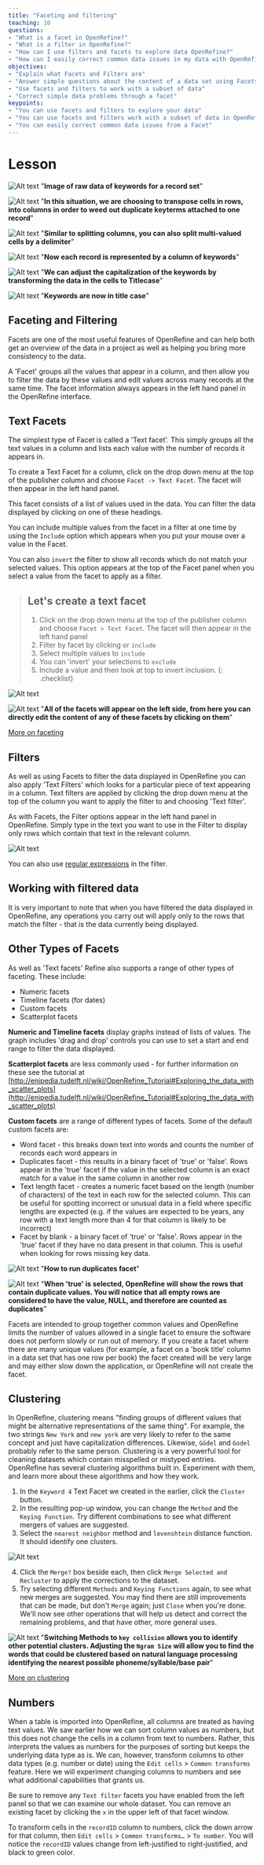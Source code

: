 ```yaml
---
title: "Faceting and filtering"
teaching: 10
questions:
- "What is a facet in OpenRefine?"
- "What is a filter in OpenRefine?"
- "How can I use filters and facets to explore data OpenRefine?"
- "How can I easily correct common data issues in my data with OpenRefine?"
objectives:
- "Explain what Facets and Filters are"
- "Answer simple questions about the content of a data set using Facets"
- "Use facets and filters to work with a subset of data"
- "Correct simple data problems through a facet"
keypoints:
- "You can use facets and filters to explore your data"
- "You can use facets and filters work with a subset of data in OpenRefine"
- "You can easily correct common data issues from a Facet"
---
```


# Lesson

![Alt text](../fig/02-1.PNG) 
"**Image of raw data of keywords for a record set**"

![Alt text](../fig/02-2.png) 
"**In this situation, we are choosing to transpose cells in rows, into columns in order to weed out duplicate keyterms attached to one record**"

![Alt text](../fig/02-3.PNG) 
"**Similar to splitting columns, you can also split multi-valued cells by a delimiter**"

![Alt text](../fig/02-4.PNG) 
"**Now each record is represented by a column of keywords**"

![Alt text](../fig/02-5.PNG) 
"**We can adjust the capitalization of the keywords by transforming the data in the cells to Titlecase**"

![Alt text](../fig/02-6.PNG) 
"**Keywords are now in title case**"

## Faceting and Filtering

Facets are one of the most useful features of OpenRefine and can help both get an overview of the data in a project as well as helping you bring more consistency to the data.

A 'Facet' groups all the values that appear in a column, and then allow you to filter the data by these values and edit values across many records at the same time. The facet information always appears in the left hand panel in the OpenRefine interface.


## Text Facets

The simplest type of Facet is called a 'Text facet'. This simply groups all the text values in a column and lists each value with the number of records it appears in. 

To create a Text Facet for a column, click on the drop down menu at the top of the publisher column and choose `Facet -> Text Facet`. The facet will then appear in the left hand panel.

This facet consists of a list of values used in the data. You can filter the data displayed by clicking on one of these headings.

You can include multiple values from the facet in a filter at one time by using the `Include` option which appears when you put your mouse over a value in the Facet.

You can also `invert` the filter to show all records which do not match your selected values. This option appears at the top of the Facet panel when you select a value from the facet to apply as a filter.

>## Let's create a text facet
>1. Click on the drop down menu at the top of the publisher column and choose `Facet > Text Facet`. The facet will then appear in the left hand panel
>2. Filter by facet by clicking or `include`
>3. Select multiple values to `include`
>3. You can 'invert' your selections to `exclude`
>4. Include a value and then look at top to invert inclusion.
{: .checklist}

![Alt text](../fig/02-9.PNG) 

![Alt text](../fig/02-10.png) 
"**All of the facets will appear on the left side, from here you can directly edit the content of any of these facets by clicking on them**"

[More on faceting](https://github.com/OpenRefine/OpenRefine/wiki/Faceting)

## Filters
As well as using Facets to filter the data displayed in OpenRefine you can also apply 'Text Filters' which looks for a particular piece of text appearing in a column. Text filters are applied by clicking the drop down menu at the top of the column you want to apply the filter to and choosing 'Text filter'.

As with Facets, the Filter options appear in the left hand panel in OpenRefine. Simply type in the text you want to use in the Filter to display only rows which contain that text in the relevant column.

![Alt text](../fig/02-13.png) 

You can also use [regular expressions](https://librarycarpentry.github.io/lc-data-intro/04-regular-expressions/) in the filter.

## Working with filtered data
It is very important to note that when you have filtered the data displayed in OpenRefine, any operations you carry out will apply only to the rows that match the filter - that is the data currently being displayed.

## Other Types of Facets
As well as 'Text facets' Refine also supports a range of other types of faceting. These include:

* Numeric facets
* Timeline facets (for dates)
* Custom facets
* Scatterplot facets

**Numeric and Timeline facets** display graphs instead of lists of values. The graph includes 'drag and drop' controls you can use to set a start and end range to filter the data displayed.

**Scatterplot facets** are less commonly used - for further information on these see the tutorial at [http://enipedia.tudelft.nl/wiki/OpenRefine_Tutorial#Exploring_the_data_with_scatter_plots](http://enipedia.tudelft.nl/wiki/OpenRefine_Tutorial#Exploring_the_data_with_scatter_plots)

**Custom facets** are a range of different types of facets. Some of the default custom facets are:

* Word facet - this breaks down text into words and counts the number of records each word appears in
* Duplicates facet - this results in a binary facet of 'true' or 'false'. Rows appear in the 'true' facet if the value in the selected column is an exact match for a value in the same column in another row
* Text length facet - creates a numeric facet based on the length (number of characters) of the text in each row for the selected column. This can be useful for spotting incorrect or unusual data in a field where specific lengths are expected (e.g. if the values are expected to be years, any row with a text length more than 4 for that column is likely to be incorrect)
* Facet by blank - a binary facet of 'true' or 'false'. Rows appear in the 'true' facet if they have no data present in that column. This is useful when looking for rows missing key data.

![Alt text](../fig/02-7.PNG) 
"**How to run duplicates facet**"

![Alt text](../fig/02-8.PNG) 
"**When 'true' is selected, OpenRefine will show the rows that contain duplicate values. You will notice that all empty rows are considered to have the value, NULL, and therefore are counted as duplicates**"



Facets are intended to group together common values and OpenRefine limits the number of values allowed in a single facet to ensure the software does not perform slowly or run out of memory. If you create a facet where there are many unique values (for example, a facet on a 'book title' column in a data set that has one row per book) the facet created will be very large and may either slow down the application, or OpenRefine will not create the facet.


## Clustering

In OpenRefine, clustering means "finding groups of different values that might be alternative representations of the same thing". For example, the two strings `New York` and `new york` are very likely to refer to the same concept and just have capitalization differences. Likewise, `Gödel` and `Godel` probably refer to the same person. Clustering is a very powerful tool for cleaning datasets which contain misspelled or mistyped entries. OpenRefine has several clustering algorithms built in. Experiment with them, and learn more about these algorithms and how they work. 

1. In the `Keyword 4` Text Facet we created in the earlier, click the `Cluster` button.
2. In the resulting pop-up window, you can change the `Method` and the `Keying Function`. Try different combinations to 
 see what different mergers of values are suggested.
3. Select the `nearest neighbor` method and `levenshtein` distance function. It should identify one clusters. 

![Alt text](../fig/02-11.png)

4. Click the `Merge?` box beside each, then click `Merge Selected and Recluster` to apply the corrections to the dataset.
5. Try selecting different `Methods` and `Keying Functions` again, to see what new merges are suggested. You may find there are 
 still improvements that can be made, but don't `Merge` again; just `Close` when you're done.  We'll now 
 see other operations that will help us detect and correct the remaining problems, and that have other, more general uses.

![Alt text](../fig/02-12.png) "**Switching Methods to `key collision` allows you to identify other potential clusters. Adjusting the `Ngram Size` will allow you to find the words that could be clustered based on natural language processing identifying the nearest possible phoneme/syllable/base pair**"

[More on clustering](https://github.com/OpenRefine/OpenRefine/wiki/Clustering-In-Depth)

## Numbers

When a table is imported into OpenRefine, all columns are treated as having text values. We saw earlier how we can sort column values as numbers, but this does not change the cells in a column from text to numbers. Rather, this interprets the values as numbers for the purposes of sorting but keeps the underlying data type as is. We can, however, transform columns to other data types (e.g. number or date) using the `Edit cells` > `Common transforms` feature. Here we will experiment changing columns to numbers and see what additional capabilities that grants us.

Be sure to remove any `Text filter` facets you have enabled from the left panel so that we can examine our whole dataset. You can remove an existing facet by clicking the `x` in the upper left of that facet window.

To transform cells in the `recordID` column to numbers, click the down arrow for that column, then `Edit cells` > `Common transforms…` > `To number`. You will notice the `recordID` values change from left-justified to right-justified, and black to green color.

